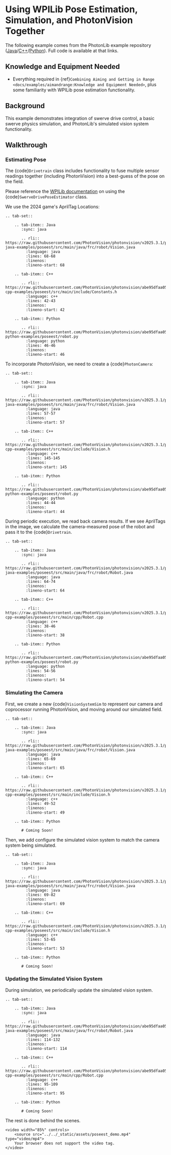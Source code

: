 # Using WPILib Pose Estimation, Simulation, and PhotonVision Together

The following example comes from the PhotonLib example repository ([Java](https://github.com/PhotonVision/photonvision/tree/main/photonlib-java-examples/poseest)/[C++](https://github.com/PhotonVision/photonvision/tree/main/photonlib-cpp-examples/poseest)/[Python](https://github.com/PhotonVision/photonvision/tree/main/photonlib-python-examples/poseest)).  Full code is available at that links.

## Knowledge and Equipment Needed

- Everything required in {ref}`Combining Aiming and Getting in Range <docs/examples/aimandrange:Knowledge and Equipment Needed>`, plus some familiarity with WPILib pose estimation functionality.

## Background

This example demonstrates integration of swerve drive control, a basic swerve physics simulation, and PhotonLib's simulated vision system functionality.

## Walkthrough

### Estimating Pose

The {code}`Drivetrain` class includes functionality to fuse multiple sensor readings together (including PhotonVision) into a best-guess of the pose on the field.

Please reference the [WPILib documentation](https://docs.wpilib.org/en/stable/docs/software/advanced-controls/state-space/state-space-pose_state-estimators.html) on using the {code}`SwerveDrivePoseEstimator` class.

We use the 2024 game's AprilTag Locations:

```{eval-rst}
.. tab-set::

    .. tab-item:: Java
       :sync: java

       .. rli:: https://raw.githubusercontent.com/PhotonVision/photonvision/v2025.3.1/photonlib-java-examples/poseest/src/main/java/frc/robot/Vision.java
         :language: java
         :lines: 68-68
         :linenos:
         :lineno-start: 68

    .. tab-item:: C++

       .. rli:: https://raw.githubusercontent.com/PhotonVision/photonvision/abe95dfaa055bbe3609f72cfcaaba0f96ee7978c/photonlib-cpp-examples/poseest/src/main/include/Constants.h
         :language: c++
         :lines: 42-43
         :linenos:
         :lineno-start: 42

    .. tab-item:: Python

       .. rli:: https://raw.githubusercontent.com/PhotonVision/photonvision/abe95dfaa055bbe3609f72cfcaaba0f96ee7978c/photonlib-python-examples/poseest/robot.py
         :language: python
         :lines: 46-46
         :linenos:
         :lineno-start: 46

```



To incorporate PhotonVision, we need to create a {code}`PhotonCamera`:


```{eval-rst}
.. tab-set::

    .. tab-item:: Java
       :sync: java

       .. rli:: https://raw.githubusercontent.com/PhotonVision/photonvision/v2025.3.1/photonlib-java-examples/poseest/src/main/java/frc/robot/Vision.java
         :language: java
         :lines: 57-57
         :linenos:
         :lineno-start: 57

    .. tab-item:: C++

       .. rli:: https://raw.githubusercontent.com/PhotonVision/photonvision/v2025.3.1/photonlib-cpp-examples/poseest/src/main/include/Vision.h
         :language: c++
         :lines: 145-145
         :linenos:
         :lineno-start: 145

    .. tab-item:: Python

       .. rli:: https://raw.githubusercontent.com/PhotonVision/photonvision/abe95dfaa055bbe3609f72cfcaaba0f96ee7978c/photonlib-python-examples/poseest/robot.py
         :language: python
         :lines: 44-44
         :linenos:
         :lineno-start: 44
```

During periodic execution, we read back camera results. If we see AprilTags in the image, we calculate the camera-measured pose of the robot and pass it to the {code}`Drivetrain`.

```{eval-rst}
.. tab-set::

    .. tab-item:: Java
       :sync: java

       .. rli:: https://raw.githubusercontent.com/PhotonVision/photonvision/v2025.3.1/photonlib-java-examples/poseest/src/main/java/frc/robot/Robot.java
         :language: java
         :lines: 64-74
         :linenos:
         :lineno-start: 64

    .. tab-item:: C++

       .. rli:: https://raw.githubusercontent.com/PhotonVision/photonvision/v2025.3.1/photonlib-cpp-examples/poseest/src/main/cpp/Robot.cpp
         :language: c++
         :lines: 38-46
         :linenos:
         :lineno-start: 38

    .. tab-item:: Python

       .. rli:: https://raw.githubusercontent.com/PhotonVision/photonvision/abe95dfaa055bbe3609f72cfcaaba0f96ee7978c/photonlib-python-examples/poseest/robot.py
         :language: python
         :lines: 54-56
         :linenos:
         :lineno-start: 54

```

### Simulating the Camera

First, we create a new {code}`VisionSystemSim` to represent our camera and coprocessor running PhotonVision, and moving around our simulated field.

```{eval-rst}
.. tab-set::

    .. tab-item:: Java
       :sync: java

       .. rli:: https://raw.githubusercontent.com/PhotonVision/photonvision/v2025.3.1/photonlib-java-examples/poseest/src/main/java/frc/robot/Vision.java
         :language: java
         :lines: 65-69
         :linenos:
         :lineno-start: 65

    .. tab-item:: C++

       .. rli:: https://raw.githubusercontent.com/PhotonVision/photonvision/v2025.3.1/photonlib-cpp-examples/poseest/src/main/include/Vision.h
         :language: c++
         :lines: 49-52
         :linenos:
         :lineno-start: 49

    .. tab-item:: Python

       # Coming Soon!

```

Then, we add configure the simulated vision system to match the camera system being simulated.

```{eval-rst}
.. tab-set::

    .. tab-item:: Java
       :sync: java

       .. rli:: https://raw.githubusercontent.com/PhotonVision/photonvision/v2025.3.1/photonlib-java-examples/poseest/src/main/java/frc/robot/Vision.java
         :language: java
         :lines: 69-82
         :linenos:
         :lineno-start: 69

    .. tab-item:: C++

       .. rli:: https://raw.githubusercontent.com/PhotonVision/photonvision/v2025.3.1/photonlib-cpp-examples/poseest/src/main/include/Vision.h
         :language: c++
         :lines: 53-65
         :linenos:
         :lineno-start: 53

    .. tab-item:: Python

       # Coming Soon!
```


### Updating the Simulated Vision System

During simulation, we periodically update the simulated vision system.

```{eval-rst}
.. tab-set::

    .. tab-item:: Java
       :sync: java

       .. rli:: https://raw.githubusercontent.com/PhotonVision/photonvision/abe95dfaa055bbe3609f72cfcaaba0f96ee7978c/photonlib-java-examples/poseest/src/main/java/frc/robot/Robot.java
         :language: java
         :lines: 114-132
         :linenos:
         :lineno-start: 114

    .. tab-item:: C++

       .. rli:: https://raw.githubusercontent.com/PhotonVision/photonvision/abe95dfaa055bbe3609f72cfcaaba0f96ee7978c/photonlib-cpp-examples/poseest/src/main/cpp/Robot.cpp
         :language: c++
         :lines: 95-109
         :linenos:
         :lineno-start: 95

    .. tab-item:: Python

       # Coming Soon!
```

The rest is done behind the scenes.

```{raw} html
<video width="85%" controls>
    <source src="../../_static/assets/poseest_demo.mp4" type="video/mp4">
    Your browser does not support the video tag.
</video>
```
